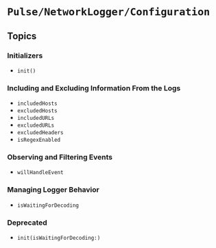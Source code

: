 # ``Pulse/NetworkLogger/Configuration``

## Topics

### Initializers

- ``init()``

### Including and Excluding Information From the Logs

- ``includedHosts``
- ``excludedHosts``
- ``includedURLs``
- ``excludedURLs``
- ``excludedHeaders``
- ``isRegexEnabled``

### Observing and Filtering Events

- ``willHandleEvent``

### Managing Logger Behavior

- ``isWaitingForDecoding``

### Deprecated

- ``init(isWaitingForDecoding:)``
